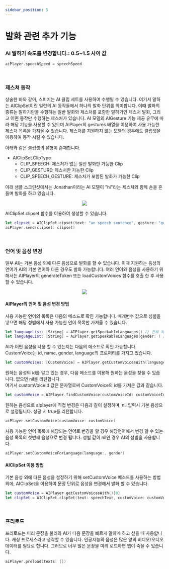 ```yaml
---
sidebar_position: 5
---
```


# 발화 관련 추가 기능

### AI 말하기 속도를 변경합니다.: 0.5~1.5 사이 값

```Swift
aiPlayer.speechSpeed = speechSpeed
```

<br/>


### 제스쳐 동작

상술한 바와 같이, 스피치는 AI 클립 세트를 사용하여 수행될 수 있습니다. 여기서 말하는 AIClipSet이란 일련의 AI 동작들에서 하나의 발화 단위를 의미합니다. 이때 발화의 종류는 말하기만을 수행하는 일반 발화와 제스처를 포함한 말하기인 제스처 발화, 그리고 어떤 동작만 수행하는 제스처가 있습니다. AI 모델의 AIGesture 기능 제공 유무에 따라 해당 기능을 사용할 수 있으며 AIPlayer의 gestures 배열을 이용하여 사용 가능한 제스처 목록을 가져올 수 있습니다. 제스처를 지원하지 않는 모델의 경우에도 클립셋을 이용하여 동작 시킬 수 있습니다.

아래와 같은 클립셋의 유형이 존재합니다.

- AIClipSet.ClipType
  - CLIP_SPEECH: 제스처가 없는 일반 발화만 가능한 Clip
  - CLIP_GESTURE: 제스처만 가능한 Clip
  - CLIP_SPEECH_GESTURE: 제스처가 포함된 발화가 가능한 Clip

아래 샘플 스크린샷에서는 Jonathan이라는 AI 모델이 "hi"라는 제스처와 함께 손을 흔들며 발화를 하고 있습니다.

<p align="center">
<img src="/img/aihuman/ios/aisample_ss_gesture.PNG" style={{zoom: "35%"}} />
</p>

AIClipSet.clipset 함수를 이용하여 생성할 수 있습니다.

```swift
let clipset = AIClipSet.cipset(text: "an speech sentence", gesture: "gesture")
aiPlayer.send(clipset: clipset)
```


<br/>

### 언어 및 음성 변경

일부 AI는 기본 음성 외에 다른 음성으로 발화를 할 수 있습니다. 이때 지원하는 음성의 언어가 AI의 기본 언어와 다른 경우도 발화 가능합니다. 여러 언어와 음성을 사용하기 위해서는 AIPlayer의 generateToken 또는 loadCustomVoices 함수를 호출 한 후 사용할 수 있습니다.

<p align="center">
<img src="/img/aihuman/ios/aisample_ss_customvoice.PNG" style={{zoom: "50%"}} />
</p>

#### AIPlayer의 언어 및 음성 변경 방법

사용 가능한 언어의 목록은 다음의 메소드로 확인 가능합니다. 매개변수 값으로 성별을 넣으면 해당 성별에서 사용 가능한 언어 목록만 가져올 수 있습니다.

```swift
let languageList: [String] = AIPlayer.getSpeakableLanguages() // 전체 목록
let languageList: [String] = AIPlayer.getSpeakableLanguages(gender: ) // 해당 성별에 사용 가능한 전체 목록 - male, female
```

AI가 어떤 음성을 사용 할 수 있는지는 다음의 메소드로 확인 가능합니다. CustomVoice는 id, name, gender, language의 프로퍼티를 가지고 있습니다.

```swift
let customVoices: [CustomVoice] = AIPlayer.getCustomVoicesWith(language: , gender:)
```

원하는 음성의 id를 알고 있는 경우, 다음 메소드를 이용해 원하는 음성을 찾을 수 있습니다. 없으면 nil을 리턴합니다. <br/>
여기서 customVoiceId 값은 문자열로써 CustomVoice의 id를 가져온 값과 같습니다.

```swift
let customVoice = AIPlayer.findCustomVoice(customVoiceId: customVoiceId)
```

원하는 음성으로 aiplayer에 직접 변경은 다음과 같이 설정하며, nil 입력시 기본 음성으로 설정됩니다. 성공 시 true를 리턴합니다.

```swift
aiPlayer.setCustomVoice(customVoice: customVoice)
```

사용 가능한 언어 목록에 해당되는 언어로 변경을 할 경우 해당언어에서 변경 할 수 있는 음성 목록의 첫번째 음성으로 변경 됩니다. 성별 값이 nil인 경우 AI의 성별을 사용합니다.

```swift
aiPlayer.setCustomVoiceForLanguage(language:, gender)
```

#### AIClipSet 이용 방법

기본 음성 외에 다른 음성을 설정하기 위해 setCustomVoice 메소드를 사용하는 방법 외에, AIClipSet을 이용하여 문장 단위로 음성을 변경해서 발화 할 수 있습니다.

```swift
let customVoice = AIPlayer.getCustomVoicesWith()[0]
let clipSet = AIClipSet.clipSet(text: speechText, customVoice: customVoice)
```


<br/>

### 프리로드

프리로드는 미리 문장을 불러와 AI가 다음 문장을 빠르게 말하게 하고 싶을 때 사용합니다. 캐싱 프로세스라고 생각할 수 있습니다. 인공지능의 음성은 많은 양의 비디오/오디오 데이터를 필요로 합니다. 그러므로 너무 많은 문장을 미리 로드하면 앱이 죽을 수 있습니다.

```swift
aiPlayer.preload(texts: [])
```
